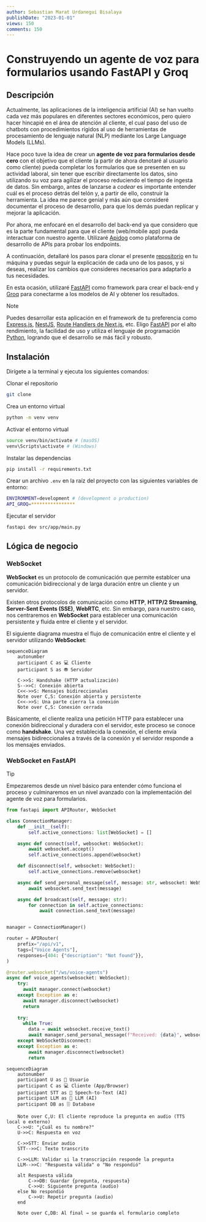 ```yaml
---
author: Sebastian Marat Urdanegui Bisalaya
publishDate: "2023-01-01"
views: 150
comments: 150
---
```


# **Construyendo un agente de voz para formularios usando FastAPI y Groq**

## **Descripción**

Actualmente, las aplicaciones de la inteligencia artificial (AI) se han vuelto cada vez más populares en diferentes sectores económicos, pero quiero hacer hincapié en el área de atención al cliente, el cual paso del uso de chatbots con procedimientos rígidos al uso de herramientas de procesamiento de lenguaje natural (NLP) mediante los Large Language Models (LLMs).

Hace poco tuve la idea de crear un **agente de voz para formularios desde cero** con el objetivo que el cliente (a partir de ahora denotaré al usuario como cliente) pueda completar los formularios que se presenten en su actividad laboral, sin tener que escribir directamente los datos, sino utilizando su voz para agilizar el proceso reduciendo el tiempo de ingesta de datos. Sin embargo, antes de lanzarse a _codear_ es importante entender cuál es el proceso detrás del telón y, a partir de ello, construir la herramienta. La idea me parece genial y más aún que consideré documentar el proceso de desarrollo, para que los demás puedan replicar y mejorar la aplicación.

Por ahora, me enfocaré en el desarrollo del back-end ya que considero que es la parte fundamental para que el cliente (web/mobile app) pueda interactuar con nuestro agente. Utilizaré <a href="https://apidog.com/?utm_source=google_search&utm_medium=g&utm_campaign=21950794503&utm_content=174276878794&utm_term=postman&gad_source=1&gad_campaignid=21950794503&gbraid=0AAAAA-gKXrAXuQ5SDywhkC-p3I7Q1GrPk&gclid=Cj0KCQjwuKnGBhD5ARIsAD19RsZMH8AR5znhCr0T3MPvjfuflAkfQJa3YVRNtnNnpNug5e4DvTL_mgoaAl6CEALw_wcB" target="_blank">Apidog</a> como plataforma de desarrollo de APIs para probar los endpoints.

A continuación, detallaré los pasos para clonar el presente [repositorio](https://github.com/SebastianUrdaneguiBisalaya/building-a-voice-agents-for-forms) en tu máquina y puedas seguir la explicación de cada uno de los pasos, y si deseas, realizar los cambios que consideres necesarios para adaptarlo a tus necesidades.

En esta ocasión, utilizaré [FastAPI](https://fastapi.tiangolo.com/) como framework para crear el back-end y [Groq](https://groq.com/) para conectarme a los modelos de AI y obtener los resultados.

> [!note]
> Puedes desarrollar esta aplicación en el framework de tu preferencia como [Express.js](https://expressjs.com/), [NestJS](https://nestjs.com/), [Route Handlers de Next.js](p), etc. Eligo [FastAPI](https://fastapi.tiangolo.com/) por el alto rendimiento, la facilidad de uso y utiliza el lenguaje de programación [Python](https://www.python.org/), logrando que el desarrollo se más fácil y robusto.

## **Instalación**

Dirígete a la terminal y ejecuta los siguientes comandos:

Clonar el repositorio

```bash
git clone
```

Crea un entorno virtual

```bash
python -m venv venv
```

Activar el entorno virtual

```bash title="fib.ex" showLineNumbers /palindrome/#v
source venv/bin/activate # (masOS)
venv\Scripts\activate # (Windows)
```

Instalar las dependencias

```bash
pip install -r requirements.txt
```

Crear un archivo ```.env``` en la raíz del proyecto con las siguientes variables de entorno:

```bash
ENVIRONMENT=development # (development o production)
API_GROQ=****************
```

Ejecutar el servidor

```bash
fastapi dev src/app/main.py
```

## **Lógica de negocio**

### WebSocket

**WebSocket** es un protocolo de comunicación que permite establcer una comunicación bidireccional y de larga duración entre un cliente y un servidor.

Existen otros protocolos de comunicación como **HTTP**, **HTTP/2 Streaming**, **Server-Sent Events (SSE)**, **WebRTC**, etc. Sin embargo, para nuestro caso, nos centraremos en **WebSocket** para establecer una comunicación persistente y fluida entre el cliente y el servidor.

El siguiente diagrama muestra el flujo de comunicación entre el cliente y el servidor utilizando **WebSocket**:

```mermaid
sequenceDiagram
    autonumber
    participant C as 💻 Cliente
    participant S as ⛃ Servidor

    C->>S: Handshake (HTTP actualización)
    S-->>C: Conexión abierta
    C<<->>S: Mensajes bidireccionales
    Note over C,S: Conexión abierta y persistente
    C<<->>S: Una parte cierra la conexión
    Note over C,S: Conexión cerrada
```

Básicamente, el cliente realiza una petición HTTP para establecer una conexión bidireccional y duradera con el servidor, este proceso se conoce como **handshake**. Una vez establecida la conexión, el cliente envía mensajes bidireccionales a través de la conexión y el servidor responde a los mensajes enviados.

### WebSocket en FastAPI

> [!TIP]
> Empezaremos desde un nivel básico para entender cómo funciona el proceso y culminaremos en un nivel avanzado con la implementación del agente de voz para formularios.

```python
from fastapi import APIRouter, WebSocket

class ConnectionManager:
    def __init__(self):
        self.active_connections: list[WebSocket] = []

    async def connect(self, websocket: WebSocket):
        await websocket.accept()
        self.active_connections.append(websocket)

    def disconnect(self, websocket: WebSocket):
        self.active_connections.remove(websocket)

    async def send_personal_message(self, message: str, websocket: WebSocket):
        await websocket.send_text(message)

    async def broadcast(self, message: str):
        for connection in self.active_connections:
            await connection.send_text(message)


manager = ConnectionManager()

router = APIRouter(
    prefix="/api/v1",
    tags=["Voice Agents"],
    responses={404: {"description": "Not found"}},
)

@router.websocket("/ws/voice-agents")
async def voice_agents(websocket: WebSocket):
    try:
      await manager.connect(websocket)
    except Exception as e:
      await manager.disconnect(websocket)
      return
		
    try:
      while True:
        data = await websocket.receive_text()
        await manager.send_personal_message(f"Received: {data}", websocket)
    except WebSocketDisconnect:
    except Exception as e:
        await manager.disconnect(websocket)
        return
```

```mermaid
sequenceDiagram
    autonumber
    participant U as 🧑 Usuario
    participant C as 💻 Cliente (App/Browser)
    participant STT as 🤖 Speech-to-Text (AI)
    participant LLM as 🧠 LLM (AI)
    participant DB as 🗄️ Database

    Note over C,U: El cliente reproduce la pregunta en audio (TTS local o externo)
    C->>U: "¿Cuál es tu nombre?"
    U->>C: Respuesta en voz

    C->>STT: Enviar audio
    STT-->>C: Texto transcrito

    C->>LLM: Validar si la transcripción responde la pregunta
    LLM-->>C: "Respuesta válida" o "No respondió"

    alt Respuesta válida
        C->>DB: Guardar {pregunta, respuesta}
        C->>U: Siguiente pregunta (audio)
    else No respondió
        C->>U: Repetir pregunta (audio)
    end

    Note over C,DB: Al final → se guarda el formulario completo

```